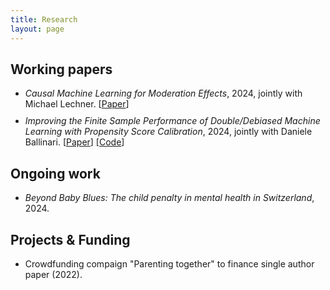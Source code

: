 ```yaml
---
title: Research
layout: page
---
```


<style>
    ul li { margin-bottom: 10px; }
</style>

<h2>Working papers</h2>

<ul>
	<li><i>Causal Machine Learning for Moderation Effects</i>, 2024, jointly with Michael Lechner. [<a href="http://arxiv.org/abs/2401.08290">Paper</a>]</li>
	<li><i>Improving the Finite Sample Performance of Double/Debiased Machine Learning with Propensity Score Calibration</i>, 2024, jointly with Daniele Ballinari. [<a href="https://arxiv.org/abs/2409.04874">Paper</a>] [<a href="https://github.com/dballinari/Improving-the-Finite-Sample-Performance-of-DML-with-Propensity-Score-Calibration">Code</a>]</li>
</ul>

<h2>Ongoing work</h2>

<ul>
	<li><i>Beyond Baby Blues: The child penalty in mental health in Switzerland</i>, 2024. </li>
</ul>

<h2>Projects & Funding</h2>

<ul>
	<li>Crowdfunding compaign "Parenting together" to finance single author paper (2022).</li>
</ul>
